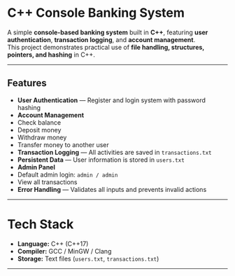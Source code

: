 #  C++ Console Banking System

A simple **console-based banking system** built in **C++**, featuring **user authentication**, **transaction logging**, and **account management**.  
This project demonstrates practical use of **file handling, structures, pointers, and hashing** in C++.

---

##  Features

-  **User Authentication** — Register and login system with password hashing  
-  **Account Management**
  - Check balance  
  - Deposit money  
  - Withdraw money  
  - Transfer money to another user  
-  **Transaction Logging** — All activities are saved in `transactions.txt`  
-  **Persistent Data** — User information is stored in `users.txt`  
-  **Admin Panel**
  - Default admin login: `admin / admin`
  - View all transactions  
-  **Error Handling** — Validates all inputs and prevents invalid actions

---

# Tech Stack

- **Language:** C++ (C++17)
- **Compiler:** GCC / MinGW / Clang
- **Storage:** Text files (`users.txt`, `transactions.txt`)

---

